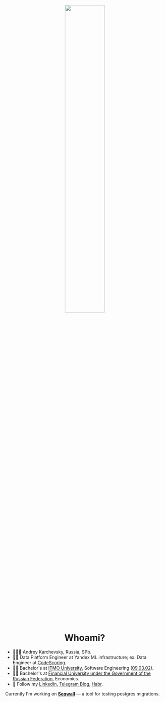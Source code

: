 <p align="center" width="100%">
    <img width="50%" src="https://github.com/realkarych/realkarych/assets/62261985/3a185c8c-7922-48a9-8f59-b31745efa481">
</p>

<h1 align="center"> Whoami?</h1>

<ul>
    <li>🤵🏼‍♂️ Andrey Karchevsky, Russia, SPb.</li>
    <li>🧑‍💻 Data Platform Engineer at Yandex ML infrastructure; ex. Data Engineer at <a href="https://codescoring.ru/">CodeScoring</a>.</li>
    <li>🕵️‍♂️ Bachelor's at <a href="https://itmo.ru">ITMO University</a>, Software Engineering (<a href="https://fitp.itmo.ru/p/about-fitp/753">09.03.02</a>).</li>
    <li>🕵️‍♂️ Bachelor's at <a href="https://en.wikipedia.org/wiki/Financial_University_under_the_Government_of_the_Russian_Federation">Financial University under the Government of the Russian Federation</a>, Economics.</li>
    <li>💫 Follow my <a href="https://linkedin.com/in/karych/">LinkedIn</a>, <a href="https://t.me/realkarych">Telegram Blog</a>, <a href="https://habr.com/ru/users/realkarych/">Habr</a>.</li>
</ul>

Currently I'm working on <b><a href="https://github.com/realkarych/seqwall">Seqwall</a></b> — a tool for testing postgres migrations.
